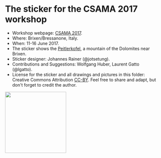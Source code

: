 # The sticker for the CSAMA 2017 workshop

* Workshop webpage: [CSAMA 2017](http://www.huber.embl.de/csama2017/).
* Where: Brixen/Bressanone, Italy.
* When: 11-16 June 2017.
* The sticker shows the
  [Peitlerkofel](https://en.wikipedia.org/wiki/Peitlerkofel), a mountain of the
  Dolomites near Brixen.
* Sticker designer: Johannes Rainer (@jotsetung).
* Contributions and Suggestions: Wolfgang Huber, Laurent Gatto (@lgatto).
* License for the sticker and all drawings and pictures in this folder: Creative
  Commons Attribution
  [CC-BY](https://creativecommons.org/licenses/by/2.0/). Feel free to share and
  adapt, but don't forget to credit the author.

<img src="./CSAMA20172017.png" height="200">


